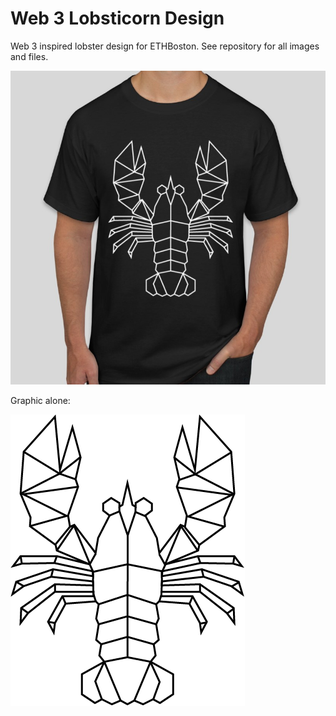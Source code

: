 # Web 3 Lobsticorn Design

Web 3 inspired lobster design for ETHBoston. See repository for all images and files.


![](assets/README-feb1b9b3.jpg)


Graphic alone:

![](png/web3lobster.png)
